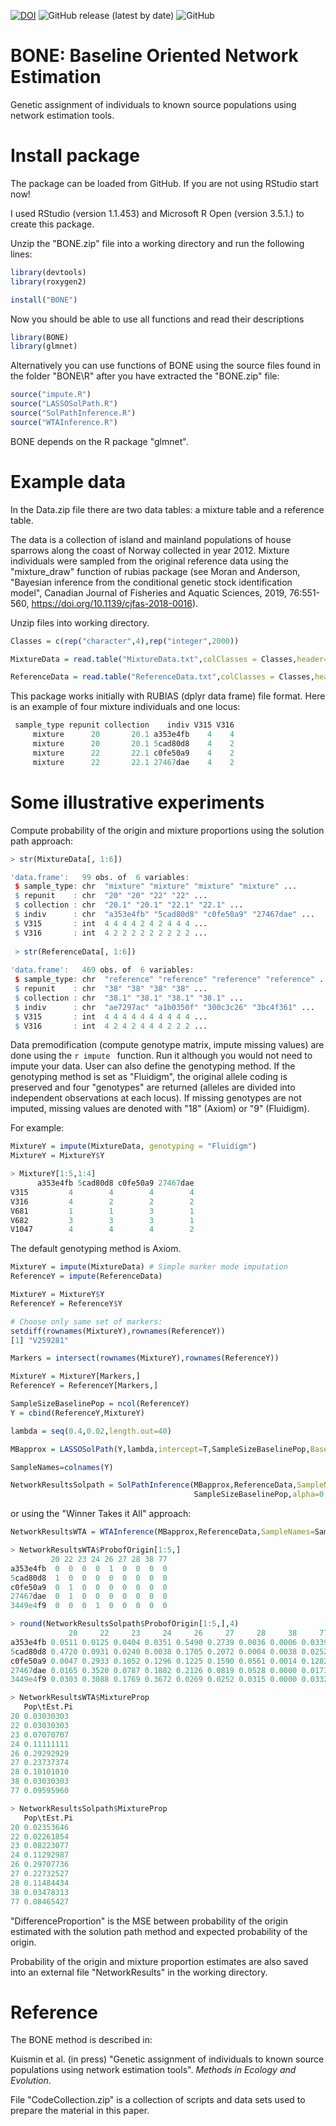 [![DOI](https://zenodo.org/badge/DOI/10.5281/zenodo.3517785.svg)](https://doi.org/10.5281/zenodo.3517785)
![GitHub release (latest by date)](https://img.shields.io/github/v/release/markkukuismin/BONE)
![GitHub](https://img.shields.io/github/license/markkukuismin/BONE)

# BONE: Baseline Oriented Network Estimation

Genetic assignment of individuals to known source populations using network estimation tools.

# Install package

The package can be loaded from GitHub. If you are not using RStudio start now!

I used RStudio (version 1.1.453) and Microsoft R Open (version 3.5.1.) to create this package.

Unzip the "BONE.zip" file into a working directory and run the following lines:

```r
library(devtools)
library(roxygen2)

install("BONE")
```
Now you should be able to use all functions and read their descriptions

```r
library(BONE)
library(glmnet)
```

Alternatively you can use functions of BONE using the source files found in the folder "BONE\R" after you have extracted the "BONE.zip" file:

```r
source("impute.R")
source("LASSOSolPath.R")
source("SolPathInference.R")
source("WTAInference.R")
```

BONE depends on the R package "glmnet".

# Example data

In the Data.zip file there are two data tables: a mixture table and a reference table.

The data is a collection of island and mainland populations of house sparrows along the coast of Norway collected in year 2012. Mixture individuals were sampled from the original reference data using the "mixture_draw" function of rubias package (see Moran and Anderson, "Bayesian inference from the conditional genetic stock identification model", Canadian Journal of Fisheries and Aquatic Sciences, 2019, 76:551-560, https://doi.org/10.1139/cjfas-2018-0016).

Unzip files into working directory.

```r
Classes = c(rep("character",4),rep("integer",2000))

MixtureData = read.table("MixtureData.txt",colClasses = Classes,header=T)

ReferenceData = read.table("ReferenceData.txt",colClasses = Classes,header=T)
```

This package works initially with RUBIAS (dplyr data frame) file format. Here is an example of four mixture individuals and one locus:

```r
 sample_type repunit collection    indiv V315 V316
     mixture      20       20.1 a353e4fb    4    4
     mixture      20       20.1 5cad80d8    4    2
     mixture      22       22.1 c0fe50a9    4    2
     mixture      22       22.1 27467dae    4    2
```

# Some illustrative experiments

Compute probability of the origin and mixture proportions using the solution path approach:

```r
> str(MixtureData[, 1:6])

'data.frame':	99 obs. of  6 variables:
 $ sample_type: chr  "mixture" "mixture" "mixture" "mixture" ...
 $ repunit    : chr  "20" "20" "22" "22" ...
 $ collection : chr  "20.1" "20.1" "22.1" "22.1" ...
 $ indiv      : chr  "a353e4fb" "5cad80d8" "c0fe50a9" "27467dae" ...
 $ V315       : int  4 4 4 4 2 4 2 4 4 4 ...
 $ V316       : int  4 2 2 2 2 2 2 2 2 2 ...
 
 > str(ReferenceData[, 1:6])
 
'data.frame':	469 obs. of  6 variables:
 $ sample_type: chr  "reference" "reference" "reference" "reference" ...
 $ repunit    : chr  "38" "38" "38" "38" ...
 $ collection : chr  "38.1" "38.1" "38.1" "38.1" ...
 $ indiv      : chr  "ae7297ac" "a1b0350f" "300c3c26" "3bc4f361" ...
 $ V315       : int  4 4 4 4 4 4 4 4 4 4 ...
 $ V316       : int  4 2 4 2 4 4 4 2 2 2 ...
```

Data premodification (compute genotype matrix, impute missing values) are done using the ```r impute ``` function. Run it although you would not need to impute your data. User can also define the genotyping method. If the genotyping method is set as "Fluidigm", the original allele coding is preserved and four "genotypes" are returned (alleles are divided into independent observations at each locus). If missing genotypes are not imputed, missing values are denoted with "18" (Axiom) or "9" (Fluidigm).

For example:

```r
MixtureY = impute(MixtureData, genotyping = "Fluidigm")
MixtureY = MixtureY$Y

> MixtureY[1:5,1:4]
      a353e4fb 5cad80d8 c0fe50a9 27467dae
V315         4        4        4        4
V316         4        2        2        2
V681         1        1        3        1
V682         3        3        3        1
V1047        4        4        4        2
```
The default genotyping method is Axiom.

```r
MixtureY = impute(MixtureData) # Simple marker mode imputation
ReferenceY = impute(ReferenceData)

MixtureY = MixtureY$Y
ReferenceY = ReferenceY$Y

# Choose only same set of markers:
setdiff(rownames(MixtureY),rownames(ReferenceY))
[1] "V259281"

Markers = intersect(rownames(MixtureY),rownames(ReferenceY))

MixtureY = MixtureY[Markers,]
ReferenceY = ReferenceY[Markers,]

SampleSizeBaselinePop = ncol(ReferenceY)
Y = cbind(ReferenceY,MixtureY)

lambda = seq(0.4,0.02,length.out=40)

MBapprox = LASSOSolPath(Y,lambda,intercept=T,SampleSizeBaselinePop,Baseline=T)

SampleNames=colnames(Y)

NetworkResultsSolpath = SolPathInference(MBapprox,ReferenceData,SampleNames=SampleNames,
                                         SampleSizeBaselinePop,alpha=0.05)
```
or using the "Winner Takes it All" approach:

```r
NetworkResultsWTA = WTAInference(MBapprox,ReferenceData,SampleNames=SampleNames,SampleSizeBaselinePop)

> NetworkResultsWTA$ProbofOrigin[1:5,]
         20 22 23 24 26 27 28 38 77
a353e4fb  0  0  0  0  1  0  0  0  0
5cad80d8  1  0  0  0  0  0  0  0  0
c0fe50a9  0  1  0  0  0  0  0  0  0
27467dae  0  1  0  0  0  0  0  0  0
3449e4f9  0  0  0  1  0  0  0  0  0

> round(NetworkResultsSolpath$ProbofOrigin[1:5,],4)
             20     22     23     24     26     27     28     38     77 DifferenceProportion
a353e4fb 0.0511 0.0125 0.0404 0.0351 0.5490 0.2739 0.0036 0.0006 0.0339               0.0125
5cad80d8 0.4720 0.0931 0.0240 0.0038 0.1705 0.2072 0.0004 0.0038 0.0252               0.0267
c0fe50a9 0.0047 0.2933 0.1052 0.1296 0.1225 0.1590 0.0561 0.0014 0.1282               0.0103
27467dae 0.0165 0.3520 0.0787 0.1882 0.2126 0.0819 0.0528 0.0000 0.0173               0.0156
3449e4f9 0.0303 0.3088 0.1769 0.3672 0.0269 0.0252 0.0315 0.0000 0.0332               0.0277

> NetworkResultsWTA$MixtureProp
   Pop\tEst.Pi
20 0.03030303
22 0.03030303
23 0.07070707
24 0.11111111
26 0.29292929
27 0.23737374
28 0.10101010
38 0.03030303
77 0.09595960

> NetworkResultsSolpath$MixtureProp
   Pop\tEst.Pi
20 0.02353646
22 0.02261854
23 0.08223077
24 0.11292987
26 0.29707736
27 0.22732527
28 0.11484434
38 0.03478313
77 0.08465427

```
"DifferenceProportion" is the MSE between probability of the origin estimated with the solution path method and expected probability of the origin.

Probability of the origin and mixture proportion estimates are also saved into an external file "NetworkResults" in the working directory.

# Reference

The BONE method is described in:

Kuismin et al. (in press) "Genetic assignment of individuals to known source populations using network estimation tools". *Methods in Ecology and Evolution*.

File "CodeCollection.zip" is a collection of scripts and data sets used to prepare the material in this paper.
